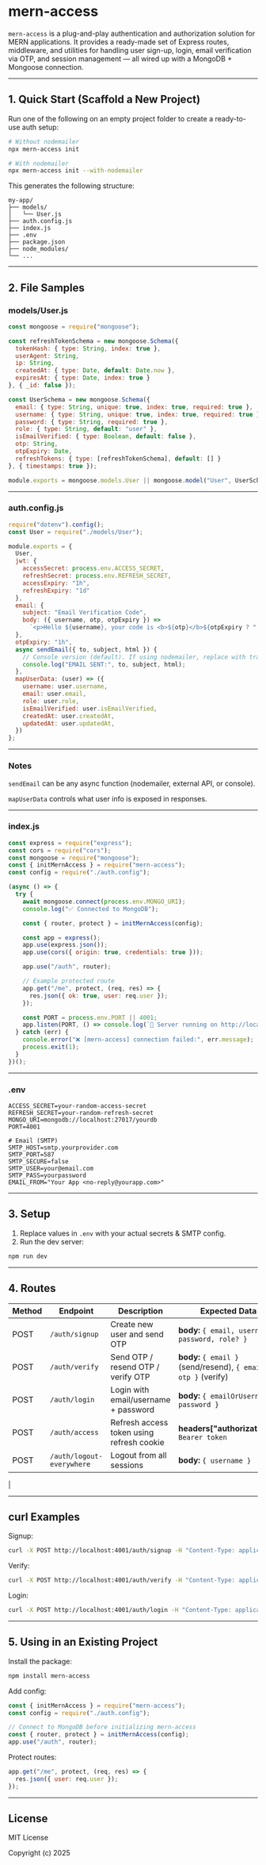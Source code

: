 # mern-access

```mern-access``` is a plug-and-play authentication and authorization solution for MERN applications. It provides a ready-made set of Express routes, middleware, and utilities for handling user sign-up, login, email verification via OTP, and session management — all wired up with a MongoDB + Mongoose connection.

---

## 1. Quick Start (Scaffold a New Project)

Run one of the following on an empty project folder to create a ready-to-use auth setup:

```bash
# Without nodemailer
npx mern-access init

# With nodemailer
npx mern-access init --with-nodemailer
```

This generates the following structure:

```
my-app/
├── models/
│   └── User.js
├── auth.config.js
├── index.js
├── .env
├── package.json
├── node_modules/
└── ...
```

---

## 2. File Samples

### models/User.js
```js
const mongoose = require("mongoose");

const refreshTokenSchema = new mongoose.Schema({
  tokenHash: { type: String, index: true },
  userAgent: String,
  ip: String,
  createdAt: { type: Date, default: Date.now },
  expiresAt: { type: Date, index: true }
}, { _id: false });

const UserSchema = new mongoose.Schema({
  email: { type: String, unique: true, index: true, required: true },
  username: { type: String, unique: true, index: true, required: true },
  password: { type: String, required: true },
  role: { type: String, default: "user" },
  isEmailVerified: { type: Boolean, default: false },
  otp: String,
  otpExpiry: Date,
  refreshTokens: { type: [refreshTokenSchema], default: [] }
}, { timestamps: true });

module.exports = mongoose.models.User || mongoose.model("User", UserSchema);
```

---

### auth.config.js
```js
require("dotenv").config();
const User = require("./models/User");

module.exports = {
  User,
  jwt: {
    accessSecret: process.env.ACCESS_SECRET,
    refreshSecret: process.env.REFRESH_SECRET,
    accessExpiry: "1h",
    refreshExpiry: "1d"
  },
  email: {
    subject: "Email Verification Code",
    body: ({ username, otp, otpExpiry }) =>
      `<p>Hello ${username}, your code is <b>${otp}</b>${otpExpiry ? " and valid for " + otpExpiry : ""}.</p>`
  },
  otpExpiry: "1h",
  async sendEmail({ to, subject, html }) {
    // Console version (default). If using nodemailer, replace with transporter.sendMail.
    console.log("EMAIL SENT:", to, subject, html);
  },
  mapUserData: (user) => ({
    username: user.username,
    email: user.email,
    role: user.role,
    isEmailVerified: user.isEmailVerified,
    createdAt: user.createdAt,
    updatedAt: user.updatedAt,
  })
};
```
---

### Notes

```sendEmail``` can be any async function (nodemailer, external API, or console).

```mapUserData``` controls what user info is exposed in responses.


---

### index.js
```js
const express = require("express");
const cors = require("cors");
const mongoose = require("mongoose");
const { initMernAccess } = require("mern-access");
const config = require("./auth.config");

(async () => {
  try {
    await mongoose.connect(process.env.MONGO_URI);
    console.log("✅ Connected to MongoDB");

    const { router, protect } = initMernAccess(config);

    const app = express();
    app.use(express.json());
    app.use(cors({ origin: true, credentials: true }));

    app.use("/auth", router);

    // Example protected route
    app.get("/me", protect, (req, res) => {
      res.json({ ok: true, user: req.user });
    });

    const PORT = process.env.PORT || 4001;
    app.listen(PORT, () => console.log(`🚀 Server running on http://localhost:${PORT}`));
  } catch (err) {
    console.error("❌ [mern-access] connection failed:", err.message);
    process.exit(1);
  }
})();
```

---

### .env
```env
ACCESS_SECRET=your-random-access-secret
REFRESH_SECRET=your-random-refresh-secret
MONGO_URI=mongodb://localhost:27017/yourdb
PORT=4001

# Email (SMTP)
SMTP_HOST=smtp.yourprovider.com
SMTP_PORT=587
SMTP_SECURE=false
SMTP_USER=your@email.com
SMTP_PASS=yourpassword
EMAIL_FROM="Your App <no-reply@yourapp.com>"
```

---

## 3. Setup

1. Replace values in `.env` with your actual secrets & SMTP config.
2. Run the dev server:

```bash
npm run dev
```

---

## 4. Routes

| Method | Endpoint                  | Description                                        | Expected Data                                                  |
| ------ | ------------------------- | -------------------------------------------------- | -------------------------------------------------------------- |
| POST   | `/auth/signup`            | Create new user and send OTP                       | **body:** `{ email, username, password, role? }`                      |
| POST   | `/auth/verify`            | Send OTP / resend OTP / verify OTP | **body:** `{ email }` (send/resend), `{ email, otp }` (verify) |
| POST   | `/auth/login`             | Login with email/username + password               | **body:** `{ emailOrUsername, password }`                      |
| POST   | `/auth/access`            | Refresh access token using refresh cookie          | **headers["authorization"]:** `Bearer token`                   |
| POST   | `/auth/logout-everywhere` | Logout from all sessions                           | **body:** `{ username }`                   |
|

---

## curl Examples

Signup:
```bash
curl -X POST http://localhost:4001/auth/signup -H "Content-Type: application/json" -d '{"email":"alice@example.com","username":"alice","password":"Secret123"}'
```

Verify:
```bash
curl -X POST http://localhost:4001/auth/verify -H "Content-Type: application/json" -d '{"email":"alice@example.com","otp":"123456"}'
```

Login:
```bash
curl -X POST http://localhost:4001/auth/login -H "Content-Type: application/json" -d '{"id":"alice","password":"Secret123"}'
```

---

## 5. Using in an Existing Project

Install the package:

```bash
npm install mern-access
```

Add config:

```js
const { initMernAccess } = require("mern-access");
const config = require("./auth.config");

// Connect to MongoDB before initializing mern-access
const { router, protect } = initMernAccess(config);
app.use("/auth", router);
```

Protect routes:

```js
app.get("/me", protect, (req, res) => {
  res.json({ user: req.user });
});
```

---

## License

MIT License

Copyright (c) 2025

